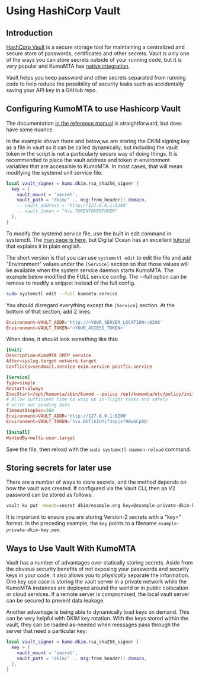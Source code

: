 # Using HashiCorp Vault

## Introduction

[HashCorp Vault](https://developer.hashicorp.com/vault) is a secure storage tool for maintaining a centralized and secure store of passwords, certificates and other secrets. Vault is only one of the ways you can store secrets outside of your running code, but it is very popular and KumoMTA has [native integration](https://docs.kumomta.com/reference/keysource/?h=hashi#hashicorp-vault).

Vault helps you keep password and other secrets separated from running code to help reduce the possibility of security leaks such as accidentally saving your API key in a GitHub repo.

## Configuring KumoMTA to use Hashicorp Vault

The documentation [in the reference manual](https://docs.kumomta.com/reference/keysource/?h=hashi#hashicorp-vault) is straightforward, but does have some nuance.

In the example shown there and below,we are storing the DKIM signing key as a file in vault so it can be called dynamically, but including the vault token in the script is not a particularly secure way of doing things. It is recommended to place the vault address and token in environment variables that are accessible to KumoMTA. In most cases, that will mean modifying the systemd unit service file.

```lua
local vault_signer = kumo.dkim.rsa_sha256_signer {
  key = {
    vault_mount = 'secret',
    vault_path = 'dkim/' .. msg:from_header().domain,
    -- vault_address = "http://127.0.0.1:8200"
    -- vault_token = "hvs.TOKENTOKENTOKEN"
  },
}
```

To modify the systemd service file, use the built in edit command in systemctl. The [man page is here](https://man7.org/linux/man-pages/man1/systemctl.1.html), but Digital Ocean has an excellent [tutorial](https://www.digitalocean.com/community/tutorials/how-to-use-systemctl-to-manage-systemd-services-and-units) that explains it in plain english.

The short version is that you can use `systemctl edit` to edit the file and add "Environment" values under the `[Service]` section so that those values will be available when the system service daemon starts KumoMTA. The example below modified the FULL service config. The --full option can be remove to modify a snippet instead of the full config.

```bash
sudo systemctl edit --full kumomta.service
```

You should disregard everything except the `[Service]` section.
At the bottom of that section, add 2 lines:

```toml
Environment=VAULT_ADDR='http://<YOUR_SERVER_LOCATION>:8200'
Environment=VAULT_TOKEN='<YOUR_ACCESS_TOKEN>'
```

When done, it should look something like this:

```toml
[Unit]
Description=KumoMTA SMTP service
After=syslog.target network.target
Conflicts=sendmail.service exim.service postfix.service

[Service]
Type=simple
Restart=always
ExecStart=/opt/kumomta/sbin/kumod --policy /opt/kumomta/etc/policy/init.lua --user kumod
# Allow sufficient time to wrap up in-flight tasks and safely
# write out pending data
TimeoutStopSec=300
Environment=VAULT_ADDR='http://127.0.0.1:8200'
Environment=VAULT_TOKEN='hvs.RGTlkIUYif34pjsf90wGCp0Q'

[Install]
WantedBy=multi-user.target
```

Save the file, then reload with the `sudo systemctl daemon-reload` command.

## Storing secrets for later use

There are a number of ways to store secrets, and the method depends on how the vault was created. If configured via the Vault CLI, then aa V2 password can be stored as follows:

```bash
vault kv put -mount=secret dkim/example.org key=@example-private-dkim-key.pem
```

It is important to ensure you are storing Version-2 secrets with a "key=<value>" format. In the preceding example, the `key` points to a filename `example-private-dkim-key.pem`.

## Ways to Use Vault With KumoMTA

Vault has a number of advantages over statically storing secrets. Aside from the obvious security benefits of not exposing your passwords and security keys in your code, it also allows you to *physically* separate the information. One key use case is storing the vault server in a private network while the KumoMTA instances are deployed around the world or in public colocation or cloud services. If a remote server is compromised, the local vault server can be secured to prevent data leakage.

Another advantage is being able to dynamically load keys on demand. This can be very helpful with DKIM key rotation. With the keys stored within the vault, they can be loaded as-needed when messages pass through the server that need a particular key:

```Lua
local vault_signer = kumo.dkim.rsa_sha256_signer {
  key = {
    vault_mount = 'secret',
    vault_path = 'dkim/' .. msg:from_header().domain,
  },
}
```
